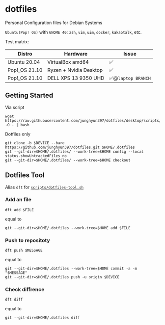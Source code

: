 # dotfiles
Personal Configuration files for Debian Systems


``Ubuntu(Pop! OS)`` with ``GNOME 40``: ``zsh``, ``vim``, ``uim``, ``docker``, ``kakaotalk``, etc.


Test matrix:

| Distro | Hardware | Issue |
| ------ | -------- | ----- |
| Ubuntu 20.04 | VirtualBox amd64 | ✅ |
| Pop!_OS 21.10 | Ryzen + Nvidia Desktop | ✅ |
| Pop!_OS 21.10 | DELL XPS 13 9350 UHD | ✅@``laptop BRANCH`` |

## Getting Started

Via script

```shell
wget https://raw.githubusercontent.com/junghyun397/dotfiles/desktop/scripts/setup/setup.sh -O - | bash
```

Dotfiles only

```shell
git clone -b $DEVICE --bare https://github.com/junghyun397/dotfiles.git $HOME/.dotfiles
git --git-dir=$HOME/.dotfiles/ --work-tree=$HOME config --local status.showUntrackedFiles no
git --git-dir=$HOME/.dotfiles/ --work-tree=$HOME checkout
```

## Dotfiles Tool

Alias ``dft`` for [``scripts/dotfiles-tool.sh``](https://github.com/junghyun397/dotfiles/blob/desktop/scripts/dotfiles-tool.sh)

### Add an file

```shell
dft add $FILE 
```

equal to

```shell
git --git-dir=$HOME/.dotfiles --work-tree=$HOME add $FILE
```

### Push to repositoty

```shell
dft push $MESSAGE
```

equal to

```shell
git --git-dir=$HOME/.dotfiles --work-tree=$HOME commit -a -m "$MESSAGE"
git --git-dir=$HOME/.dotfiles push -u origin $DEVICE

```

### Check diffrence

```shell
dft diff
```

equal to

```shell
git --git-dir=$HOME/.dotfiles diff
```
